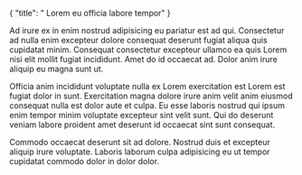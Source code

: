 {
  "title": " Lorem eu officia labore tempor"
}

Ad irure ex in enim nostrud adipisicing eu pariatur est ad qui. Consectetur ad nulla enim excepteur dolore consequat deserunt fugiat aliqua quis cupidatat minim. Consequat consectetur excepteur ullamco ea quis Lorem nisi elit mollit fugiat incididunt. Amet do id occaecat ad. Dolor anim irure aliquip eu magna sunt ut.

Officia anim incididunt voluptate nulla ex Lorem exercitation est Lorem est fugiat dolor in sunt. Exercitation magna dolore irure anim velit anim eiusmod consequat nulla est dolor aute et culpa. Eu esse laboris nostrud qui ipsum enim tempor minim voluptate excepteur sint velit sunt. Qui do deserunt veniam labore proident amet deserunt id occaecat sint sunt consequat.

Commodo occaecat deserunt sit ad dolore. Nostrud duis et excepteur aliquip irure voluptate. Laboris laborum culpa adipisicing eu ut tempor cupidatat commodo dolor in dolor dolor.